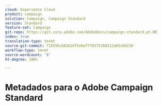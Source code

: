 ```yaml
---
cloud: Experience Cloud
product: campaign
solution: Campaign, Campaign Standard
version: Standard
feature-set: Campaign
git-repo: https://git.corp.adobe.com/AdobeDocs/campaign-standard.pt-BR
index: true
translation-type: tm+mt
source-git-commit: 715556cb8161bf5ebef7703753b9212a03c0d210
workflow-type: tm+mt
source-wordcount: '9'
ht-degree: 100%

---
```



# Metadados para o Adobe Campaign Standard
